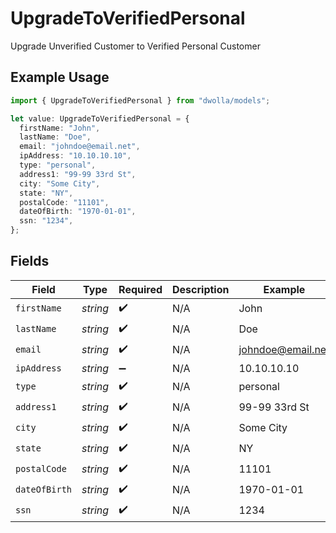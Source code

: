 # UpgradeToVerifiedPersonal

Upgrade Unverified Customer to Verified Personal Customer

## Example Usage

```typescript
import { UpgradeToVerifiedPersonal } from "dwolla/models";

let value: UpgradeToVerifiedPersonal = {
  firstName: "John",
  lastName: "Doe",
  email: "johndoe@email.net",
  ipAddress: "10.10.10.10",
  type: "personal",
  address1: "99-99 33rd St",
  city: "Some City",
  state: "NY",
  postalCode: "11101",
  dateOfBirth: "1970-01-01",
  ssn: "1234",
};
```

## Fields

| Field              | Type               | Required           | Description        | Example            |
| ------------------ | ------------------ | ------------------ | ------------------ | ------------------ |
| `firstName`        | *string*           | :heavy_check_mark: | N/A                | John               |
| `lastName`         | *string*           | :heavy_check_mark: | N/A                | Doe                |
| `email`            | *string*           | :heavy_check_mark: | N/A                | johndoe@email.net  |
| `ipAddress`        | *string*           | :heavy_minus_sign: | N/A                | 10.10.10.10        |
| `type`             | *string*           | :heavy_check_mark: | N/A                | personal           |
| `address1`         | *string*           | :heavy_check_mark: | N/A                | 99-99 33rd St      |
| `city`             | *string*           | :heavy_check_mark: | N/A                | Some City          |
| `state`            | *string*           | :heavy_check_mark: | N/A                | NY                 |
| `postalCode`       | *string*           | :heavy_check_mark: | N/A                | 11101              |
| `dateOfBirth`      | *string*           | :heavy_check_mark: | N/A                | 1970-01-01         |
| `ssn`              | *string*           | :heavy_check_mark: | N/A                | 1234               |